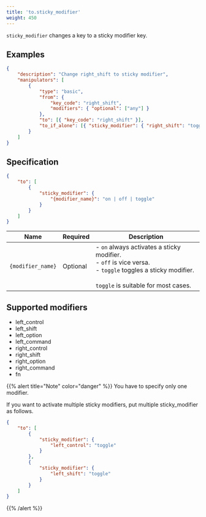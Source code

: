 ```yaml
---
title: 'to.sticky_modifier'
weight: 450
---
```


`sticky_modifier` changes a key to a sticky modifier key.

## Examples

```json
{
    "description": "Change right_shift to sticky modifier",
    "manipulators": [
        {
            "type": "basic",
            "from": {
                "key_code": "right_shift",
                "modifiers": { "optional": ["any"] }
            },
            "to": [{ "key_code": "right_shift" }],
            "to_if_alone": [{ "sticky_modifier": { "right_shift": "toggle" } }]
        }
    ]
}
```

## Specification

```json
{
    "to": [
        {
            "sticky_modifier": {
                "{modifier_name}": "on | off | toggle"
            }
        }
    ]
}
```

| Name              | Required | Description                                                                                                                                                        |
| ----------------- | -------- | ------------------------------------------------------------------------------------------------------------------------------------------------------------------ |
| `{modifier_name}` | Optional | - `on` always activates a sticky modifier.<br />- `off` is vice versa.<br />- `toggle` toggles a sticky modifier. <br /><br />`toggle` is suitable for most cases. |

## Supported modifiers

-   left_control
-   left_shift
-   left_option
-   left_command
-   right_control
-   right_shift
-   right_option
-   right_command
-   fn

{{% alert title="Note" color="danger" %}}
You have to specify only one modifier.

If you want to activate multiple sticky modifiers, put multiple sticky_modifier as follows.

```json
{
    "to": [
        {
            "sticky_modifier": {
                "left_control": "toggle"
            }
        },
        {
            "sticky_modifier": {
                "left_shift": "toggle"
            }
        }
    ]
}
```

{{% /alert %}}
